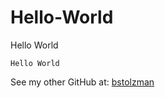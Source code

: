 # Hello-World
Hello World

```
Hello World
```

See my other GitHub at: [bstolzman](https://www.github.com/bstolzman)
